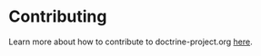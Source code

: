# Contributing

Learn more about how to contribute to doctrine-project.org [here](https://www.doctrine-project.org/contribute/website/).

